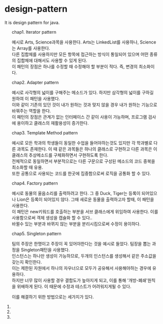 # design-pattern

<p> It is design pattern for java.
</p>

<ui>
  <ol>chap1. Iterator pattern
    <p>예시로 Arts, Science과목을 사용한다. Arts는 LinkedList를 사용하나, Science는 Array를 사용한다.<br>
    다른 집합체를 사용하지만 모든 항목에 접근하는 방식이 통일되어 있으며 어떤 종류의 집합체에 대해서도 사용할 수 있게 된다.<br>
    이 패턴의 장점은 하나를 수정할 때 수정해야 할 부분이 적다. 즉, 변경의 최소화이다.</p>
  </ol>
  <ol>chap2. Adapter pattern
    <p>예시로 사각형의 넓이를 구해주는 메소드가 있다. 하지만 삼각형의 넓이를 구하길 원하여 이 패턴을 사용했다.<br>
    이와 같이 기존의 있던 것이 내가 원하는 것과 맞지 않을 경우 내가 원하는 기능으로 바꿔주는 역할을 한다.<br>
    이 패턴의 장점은 관계가 없는 인터페이스 간 같이 사용이 가능하며, 프로그램 검사에 용이하고 클래스의 재활용성이 증가한다.</p>
  </ol>
  <ol>chap3. Template Method pattern
    <p>예시로 모든 학과의 학생들이 동일한 수업을 들어야하는것도 있지만 각 학과별로 다른 과목도 존재한다. 이 때 같은 과목들은 하나의 클래스로 구현하고 다른 과목은 이 클래스의 추상메소드를 구체화하면서 구현하도록 한다.<br>
    전체적으로 동일하면서 부분적으로는 다른 구문으로 구성된 메소드의 코드 중복을 최소화할 때 유용.<br>
    또한 공통으로 사용되는 코드를 한곳에 집중함으로써 로직을 공통화 할 수 있다.</p>
  </ol>
    <ol>chap4. Factory pattern
    <p>예시로 동물의 울음소리를 출력하려고 한다. 그 중 Duck, Tiger는 등록이 되어있으나 Lion은 등록이 되어있지 않다. 그때 새로운 동물을 출력하고자 할때, 이 패턴을 사용한다.<br>
    이 패턴은 new키워드를 호출하는 부분을 서브 클래스에게 위임하여 사용한다. 이를 사용함으로써 객체 생성을 캡슐화 할 수 있다..<br>
    바뀔수 있는 부분과 바뀌지 않는 부분을 분리시킴으로써 수정이 용이하다.</p>
  </ol>
   <ol>chap5. Singleton pattern
    <p>팀의 주장은 한명이고 주장이 꼭 있어야한다는 것을 예시로 들었다. 팀장을 뽑는 과정을 Singleton패턴을 사용했다.<br>
    인스턴스는 하나만 생성이 가능하므로, 두개의 인스턴스를 생성해서 같은 주소값을 갖는지 확인한다.<br>
    이는 제한된 자원에서 하나의 자우너으로 모두가 공유해서 사용해야하는 경우에 유용하다.<br>
     하지만 너무 많이 사용할 경우 결합도가 높아지게 되고, 이를 통해 '개방-폐쇄'원칙을 위배하게 된다. 이 때문에 수정과 테스트가 어려워지게될 수 있다.</p>
     <p>
       이를 해결하기 위한 방법으로는 세가지가 있다.<br>
       <li></li>
       <li></li>
       <li></li>
     </p>
  </ol>
 </ul>
